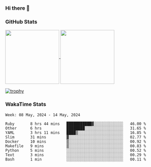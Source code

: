 ### Hi there 👋

### GitHub Stats

<a href="https://github.com/anuraghazra/github-readme-stats">
  <img align="center" height="170px" src="https://github-readme-stats.vercel.app/api/top-langs/?username=tksfjt1024&layout=compact&count_private=true&show_icons=true&show_icons=true&theme=graywhite" />
</a>
<a href="https://github.com/anuraghazra/github-readme-stats">
  <img align="center" height="170px" src="https://github-readme-stats.vercel.app/api?username=tksfjt1024&count_private=true&show_icons=true&show_icons=true&theme=graywhite" />
</a>

[![trophy](https://github-profile-trophy.vercel.app/?username=tksfjt1024)](https://github.com/ryo-ma/github-profile-trophy)

### WakaTime Stats

<!--START_SECTION:waka-->
```text
Week: 08 May, 2024 - 14 May, 2024

Ruby       8 hrs 44 mins   ███████████▓░░░░░░░░░░░░░   46.00 % 
Other      6 hrs           ████████░░░░░░░░░░░░░░░░░   31.65 % 
YAML       3 hrs 11 mins   ████▒░░░░░░░░░░░░░░░░░░░░   16.85 % 
Slim       31 mins         ▓░░░░░░░░░░░░░░░░░░░░░░░░   02.77 % 
Docker     10 mins         ▒░░░░░░░░░░░░░░░░░░░░░░░░   00.92 % 
Makefile   9 mins          ▒░░░░░░░░░░░░░░░░░░░░░░░░   00.83 % 
Python     5 mins          ░░░░░░░░░░░░░░░░░░░░░░░░░   00.52 % 
Text       3 mins          ░░░░░░░░░░░░░░░░░░░░░░░░░   00.29 % 
Bash       1 min           ░░░░░░░░░░░░░░░░░░░░░░░░░   00.11 % 
```
<!--END_SECTION:waka-->
